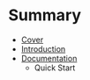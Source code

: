# Summary

* [Cover](README.md)
* [Introduction](documentation/Introduction.md)
* [Documentation](documentation/Documentation.md)
   * Quick Start

